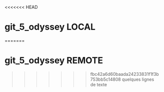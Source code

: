 <<<<<<< HEAD
# git_5_odyssey LOCAL

=======
# git_5_odyssey REMOTE
>>>>>>> fbc42a6d60baada24233831f1f3b753bb5c14808
quelques lignes
de texte
